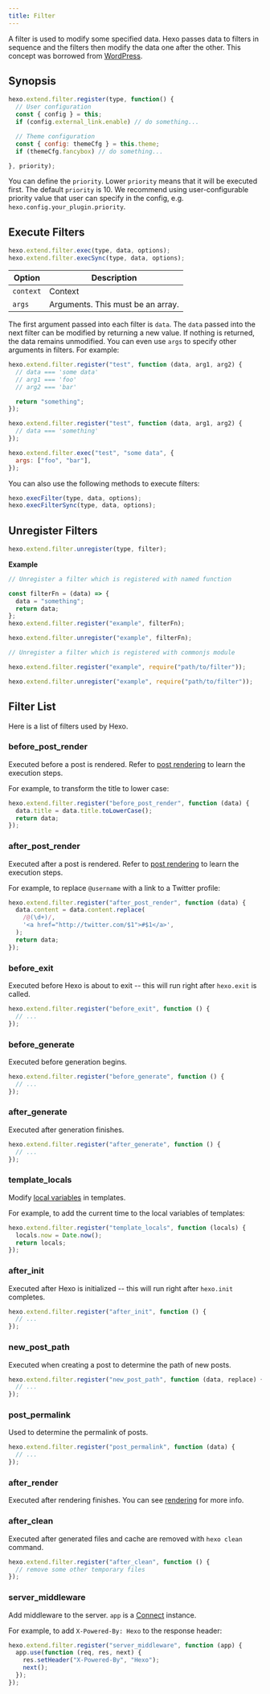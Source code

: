 ```yaml
---
title: Filter
---
```


A filter is used to modify some specified data. Hexo passes data to filters in sequence and the filters then modify the data one after the other. This concept was borrowed from [WordPress](http://codex.wordpress.org/Plugin_API#Filters).

## Synopsis

```js
hexo.extend.filter.register(type, function() {
  // User configuration
  const { config } = this;
  if (config.external_link.enable) // do something...

  // Theme configuration
  const { config: themeCfg } = this.theme;
  if (themeCfg.fancybox) // do something...

}, priority);
```

You can define the `priority`. Lower `priority` means that it will be executed first. The default `priority` is 10. We recommend using user-configurable priority value that user can specify in the config, e.g. `hexo.config.your_plugin.priority`.

## Execute Filters

```js
hexo.extend.filter.exec(type, data, options);
hexo.extend.filter.execSync(type, data, options);
```

| Option    | Description                       |
| --------- | --------------------------------- |
| `context` | Context                           |
| `args`    | Arguments. This must be an array. |

The first argument passed into each filter is `data`. The `data` passed into the next filter can be modified by returning a new value. If nothing is returned, the data remains unmodified. You can even use `args` to specify other arguments in filters. For example:

```js
hexo.extend.filter.register("test", function (data, arg1, arg2) {
  // data === 'some data'
  // arg1 === 'foo'
  // arg2 === 'bar'

  return "something";
});

hexo.extend.filter.register("test", function (data, arg1, arg2) {
  // data === 'something'
});

hexo.extend.filter.exec("test", "some data", {
  args: ["foo", "bar"],
});
```

You can also use the following methods to execute filters:

```js
hexo.execFilter(type, data, options);
hexo.execFilterSync(type, data, options);
```

## Unregister Filters

```js
hexo.extend.filter.unregister(type, filter);
```

**Example**

```js
// Unregister a filter which is registered with named function

const filterFn = (data) => {
  data = "something";
  return data;
};
hexo.extend.filter.register("example", filterFn);

hexo.extend.filter.unregister("example", filterFn);
```

```js
// Unregister a filter which is registered with commonjs module

hexo.extend.filter.register("example", require("path/to/filter"));

hexo.extend.filter.unregister("example", require("path/to/filter"));
```

## Filter List

Here is a list of filters used by Hexo.

### before_post_render

Executed before a post is rendered. Refer to [post rendering](posts.html#Render) to learn the execution steps.

For example, to transform the title to lower case:

```js
hexo.extend.filter.register("before_post_render", function (data) {
  data.title = data.title.toLowerCase();
  return data;
});
```

### after_post_render

Executed after a post is rendered. Refer to [post rendering](posts.html#Render) to learn the execution steps.

For example, to replace `@username` with a link to a Twitter profile:

```js
hexo.extend.filter.register("after_post_render", function (data) {
  data.content = data.content.replace(
    /@(\d+)/,
    '<a href="http://twitter.com/$1">#$1</a>',
  );
  return data;
});
```

### before_exit

Executed before Hexo is about to exit -- this will run right after `hexo.exit` is called.

```js
hexo.extend.filter.register("before_exit", function () {
  // ...
});
```

### before_generate

Executed before generation begins.

```js
hexo.extend.filter.register("before_generate", function () {
  // ...
});
```

### after_generate

Executed after generation finishes.

```js
hexo.extend.filter.register("after_generate", function () {
  // ...
});
```

### template_locals

Modify [local variables](../docs/variables.html) in templates.

For example, to add the current time to the local variables of templates:

```js
hexo.extend.filter.register("template_locals", function (locals) {
  locals.now = Date.now();
  return locals;
});
```

### after_init

Executed after Hexo is initialized -- this will run right after `hexo.init` completes.

```js
hexo.extend.filter.register("after_init", function () {
  // ...
});
```

### new_post_path

Executed when creating a post to determine the path of new posts.

```js
hexo.extend.filter.register("new_post_path", function (data, replace) {
  // ...
});
```

### post_permalink

Used to determine the permalink of posts.

```js
hexo.extend.filter.register("post_permalink", function (data) {
  // ...
});
```

### after_render

Executed after rendering finishes. You can see [rendering](rendering.html#after_render_Filters) for more info.

### after_clean

Executed after generated files and cache are removed with `hexo clean` command.

```js
hexo.extend.filter.register("after_clean", function () {
  // remove some other temporary files
});
```

### server_middleware

Add middleware to the server. `app` is a [Connect][] instance.

For example, to add `X-Powered-By: Hexo` to the response header:

```js
hexo.extend.filter.register("server_middleware", function (app) {
  app.use(function (req, res, next) {
    res.setHeader("X-Powered-By", "Hexo");
    next();
  });
});
```

[Connect]: https://github.com/senchalabs/connect
